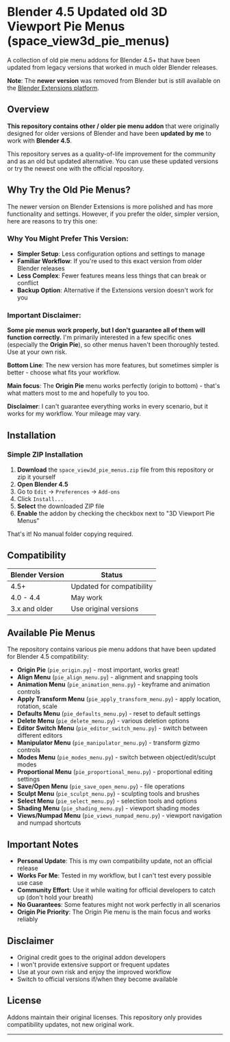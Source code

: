 # Blender 4.5 Updated old 3D Viewport Pie Menus (space_view3d_pie_menus)

A collection of old pie menu addons for Blender 4.5+ that have been updated from legacy versions that worked in much older Blender releases.

**Note**: The **newer version** was removed from Blender but is still available on the [Blender Extensions platform](https://extensions.blender.org/add-ons/viewport-pie-menus/).

## Overview

**This repository contains other / older pie menu addon** that were originally designed for older versions of Blender and have been **updated by me** to work with **Blender 4.5**. 

This repository serves as a quality-of-life improvement for the community and as an old but updated alternative. You can use these updated versions or try the newest one with the official repository.

## Why Try the Old Pie Menus?

The newer version on Blender Extensions is more polished and has more functionality and settings. However, if you prefer the older, simpler version, here are reasons to try this one:

### **Why You Might Prefer This Version:**
- **Simpler Setup**: Less configuration options and settings to manage
- **Familiar Workflow**: If you're used to this exact version from older Blender releases  
- **Less Complex**: Fewer features means less things that can break or conflict
- **Backup Option**: Alternative if the Extensions version doesn't work for you

### **Important Disclaimer:**
**Some pie menus work properly, but I don't guarantee all of them will function correctly.** I'm primarily interested in a few specific ones (especially the **Origin Pie**), so other menus haven't been thoroughly tested. Use at your own risk.

**Bottom Line**: The new version has more features, but sometimes simpler is better - choose what fits your workflow.

**Main focus**: The **Origin Pie** menu works perfectly (origin to bottom) - that's what matters most to me and hopefully to you too.

**Disclaimer**: I can't guarantee everything works in every scenario, but it works for my workflow. Your mileage may vary.

## Installation

### Simple ZIP Installation

1. **Download** the `space_view3d_pie_menus.zip`  file from this repository or zip it yourself
2. **Open Blender 4.5**
3. Go to `Edit` → `Preferences` → `Add-ons`
4. Click `Install...`
5. **Select** the downloaded ZIP file
6. **Enable** the addon by checking the checkbox next to "3D Viewport Pie Menus"

That's it! No manual folder copying required.

## Compatibility

| Blender Version | Status |
|----------------|--------|
| 4.5+ | Updated for compatibility |
| 4.0 - 4.4 | May work |
| 3.x and older | Use original versions |

## Available Pie Menus

The repository contains various pie menu addons that have been updated for Blender 4.5 compatibility:

- **Origin Pie** (`pie_origin.py`) - most important, works great!
- **Align Menu** (`pie_align_menu.py`) - alignment and snapping tools
- **Animation Menu** (`pie_animation_menu.py`) - keyframe and animation controls
- **Apply Transform Menu** (`pie_apply_transform_menu.py`) - apply location, rotation, scale
- **Defaults Menu** (`pie_defaults_menu.py`) - reset to default settings
- **Delete Menu** (`pie_delete_menu.py`) - various deletion options
- **Editor Switch Menu** (`pie_editor_switch_menu.py`) - switch between different editors
- **Manipulator Menu** (`pie_manipulator_menu.py`) - transform gizmo controls
- **Modes Menu** (`pie_modes_menu.py`) - switch between object/edit/sculpt modes
- **Proportional Menu** (`pie_proportional_menu.py`) - proportional editing settings
- **Save/Open Menu** (`pie_save_open_menu.py`) - file operations
- **Sculpt Menu** (`pie_sculpt_menu.py`) - sculpting tools and brushes
- **Select Menu** (`pie_select_menu.py`) - selection tools and options
- **Shading Menu** (`pie_shading_menu.py`) - viewport shading modes
- **Views/Numpad Menu** (`pie_views_numpad_menu.py`) - viewport navigation and numpad shortcuts

## Important Notes

- **Personal Update**: This is my own compatibility update, not an official release
- **Works For Me**: Tested in my workflow, but I can't test every possible use case
- **Community Effort**: Use it while waiting for official developers to catch up (don't hold your breath)
- **No Guarantees**: Some features might not work perfectly in all scenarios
- **Origin Pie Priority**: The Origin Pie menu is the main focus and works reliably

## Disclaimer

- Original credit goes to the original addon developers
- I won't provide extensive support or frequent updates
- Use at your own risk and enjoy the improved workflow
- Switch to official versions if/when they become available

## License

Addons maintain their original licenses. This repository only provides compatibility updates, not new original work.

---
